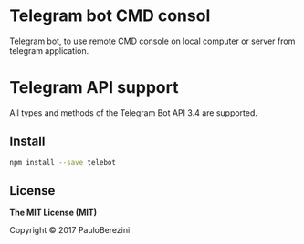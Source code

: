 # Telegram bot CMD consol

Telegram bot, to use remote CMD console on local computer or server from telegram application.



# Telegram API support

All types and methods of the Telegram Bot API 3.4 are supported.

## Install

```bash
npm install --save telebot
```

## License

**The MIT License (MIT)**

Copyright © 2017 PauloBerezini

